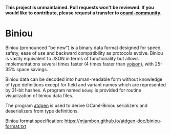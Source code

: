 **This project is unmaintained. Pull requests won't be reviewed.
  If you would like to contribute, please request a transfer to
  [ocaml-community](https://github.com/ocaml-community/meta).**
  
Biniou
======

Biniou (pronounced "be new") is a binary data format designed for speed,
safety, ease of use and backward compatibility as protocols evolve.
Biniou is vastly equivalent to JSON in terms of functionality but allows
implementations several times faster (4 times faster than
[yojson](https://github.com/mjambon/yojson)), with
25-35% space savings.

Biniou data can be decoded into human-readable form without knowledge
of type definitions except for field and variant names which are
represented by 31-bit hashes. A program named `bdump` is provided for
routine visualization of biniou data files.

The program [atdgen](https://mjambon.github.io/atdgen-doc/)
is used to derive OCaml-Biniou serializers and
deserializers from type definitions.

Biniou format specification:
https://mjambon.github.io/atdgen-doc/biniou-format.txt
